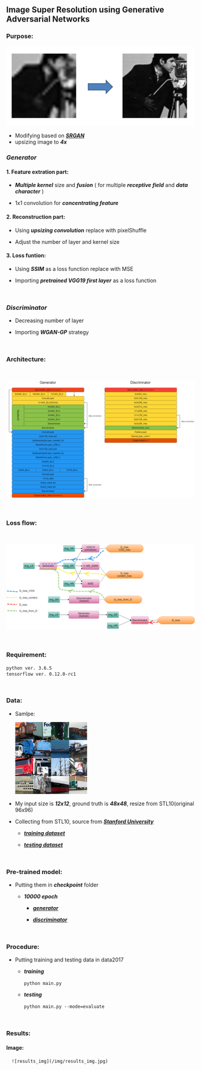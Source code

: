 ## Image Super Resolution using Generative Adversarial Networks

### Purpose:

![purpose](/img/purpose.jpg)

* Modifying based on ***[SRGAN](https://arxiv.org/abs/1609.04802)***
* upsizing image to ***4x***

### *Generator*

#### 1. Feature extration part:

* ***Multiple kernel*** size and ***fusion*** ( for multiple ***receptive field*** and ***data character*** )

* 1x1 convolution for ***concentrating feature***

#### 2. Reconstruction part:

* Using ***upsizing convolution*** replace with pixelShuffle

* Adjust the number of layer and kernel size

#### 3. Loss funtion:

* Using ***SSIM*** as a loss function replace with MSE 

* Importing ***pretrained VGG19 first layer*** as a loss function

<br />

### *Discriminator*

* Decreasing number of layer

* Importing ***WGAN-GP*** strategy

<br />

### Architecture:

<br />

![Architecture](/img/architecture.png)

<br />

### Loss flow:

<br />

![LossFlow](/img/lossflow.png)

<br />

### Requirement:

```
python ver. 3.6.5
tensorflow ver. 0.12.0-rc1
```

<br />

### Data:

* Samlpe:

   ![datasample](/img/sample.png)

* My input size is ***12x12***, ground truth is ***48x48***, resize from STL10(original 96x96)

* Collecting from STL10, source from ***[Stanford University](https://cs.stanford.edu/~acoates/stl10/)***

    * ***[training dataset](https://drive.google.com/file/d/1FQxb7fFC2A-taChBujBf9-4cfpbNfUty/view?usp=sharing)***
  
    * ***[testing dataset](https://drive.google.com/file/d/1T2nCA9sTozLz1Rarc7kRfiABXKMMdCHv/view?usp=sharing)***
    
<br />

### Pre-trained model:

* Putting them in ***checkpoint*** folder

   * ***10000 epoch***
   
      * ***[generator](https://cs.stanford.edu/~acoates/stl10/)***
      
      * ***[discriminator](https://cs.stanford.edu/~acoates/stl10/)***

   
  
<br />
  
### Procedure:
  
* Putting training and testing data in data2017
  
   * ***training***
  
      ```python main.py```
    
   * ***testing***
  
      ```python main.py --mode=evaluate```
      
 <br />
  
### Results:

   #### Image:

      ![results_img](/img/results_img.jpg)
